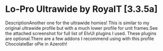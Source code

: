 # Lo-Pro Ultrawide by RoyalT [3.3.5a]

DescriptionAnother one for the ultrawide homies! This is similar to my original ultrawide profile but with a much lower profile for unit frames.See the attached screenshot for full list of ElvUI plugins I used. These plugins are optional.There are a few addons I recommend using with this profile ChocolateBar oPie in Azeroth!
